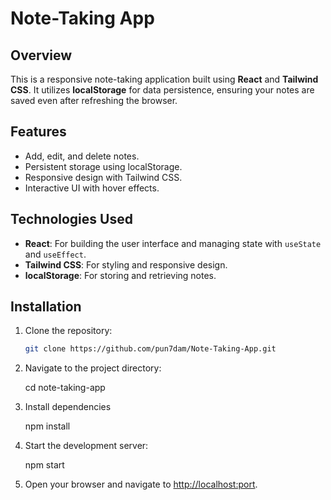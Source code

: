 # Note-Taking App

## Overview

This is a responsive note-taking application built using **React** and **Tailwind CSS**. It utilizes **localStorage** for data persistence, ensuring your notes are saved even after refreshing the browser.

## Features

- Add, edit, and delete notes.
- Persistent storage using localStorage.
- Responsive design with Tailwind CSS.
- Interactive UI with hover effects.

## Technologies Used

- **React**: For building the user interface and managing state with `useState` and `useEffect`.
- **Tailwind CSS**: For styling and responsive design.
- **localStorage**: For storing and retrieving notes.

## Installation

1. Clone the repository:

   ```bash
   git clone https://github.com/pun7dam/Note-Taking-App.git
   
2. Navigate to the project directory:

   cd note-taking-app

3. Install dependencies

    npm install

4. Start the development server:

    npm start

5. Open your browser and navigate to <http://localhost:port>.
